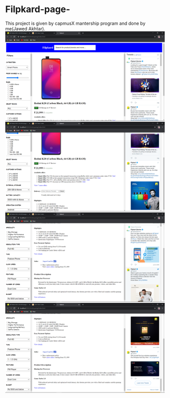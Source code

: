 # Filpkard-page-
This project is given by capmusX mantership program and done by me(Jawed Akhtar).
![](https://github.com/jaak072/Filpkard-page-/blob/master/Screenshot/Screenshot%20(196).png)
![](https://github.com/jaak072/Filpkard-page-/blob/master/Screenshot/Screenshot%20(197).png)
![](https://github.com/jaak072/Filpkard-page-/blob/master/Screenshot/Screenshot%20(198).png)
![](https://github.com/jaak072/Filpkard-page-/blob/master/Screenshot/Screenshot%20(199).png)

